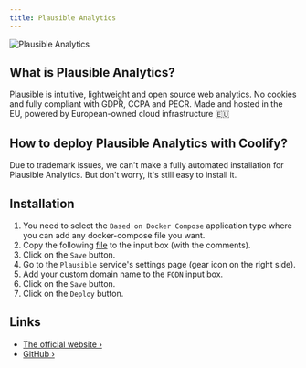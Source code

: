 ```yaml
---
title: Plausible Analytics
---
```


![Plausible Analytics](https://plausible.io/images/ee/logo_light-38aed73a70daced020b53243966ed15e.svg?vsn=d)

## What is Plausible Analytics?

Plausible is intuitive, lightweight and open source web analytics. No cookies and fully compliant with GDPR, CCPA and PECR. Made and hosted in the EU, powered by European-owned cloud infrastructure 🇪🇺

## How to deploy Plausible Analytics with Coolify?

Due to trademark issues, we can't make a fully automated installation for Plausible Analytics. But don't worry, it's still easy to install it.

## Installation

1. You need to select the `Based on Docker Compose` application type where you can add any docker-compose file you want.
2. Copy the following [file](https://raw.githubusercontent.com/coollabsio/coolify/main/templates/compose/plausible.yaml) to the input box (with the comments).
3. Click on the `Save` button.
4. Go to the `Plausible` service's settings page (gear icon on the right side).
5. Add your custom domain name to the `FQDN` input box.
6. Click on the `Save` button.
7. Click on the `Deploy` button.

## Links

- [The official website ›](https://plausible.io/)
- [GitHub ›](https://github.com/plausible/analytics)
